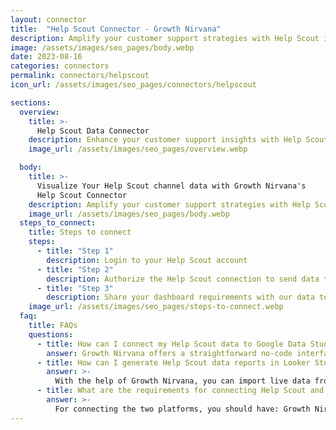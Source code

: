 ```yaml
---
layout: connector
title:  "Help Scout Connector - Growth Nirvana"
description: Amplify your customer support strategies with Help Scout insights integrated into Looker Studio.
image: /assets/images/seo_pages/body.webp
date: 2023-08-16
categories: connectors
permalink: connectors/helpscout
icon_url: /assets/images/seo_pages/connectors/helpscout

sections:
  overview:
    title: >-
      Help Scout Data Connector
    description: Enhance your customer support insights with Help Scout integration. Seamlessly merge customer interaction data from Help Scout with Looker Studio's analytical capabilities, unlocking insights that shape support strategies, agent performance, and operational excellence.
    image_url: /assets/images/seo_pages/overview.webp

  body:
    title: >-
      Visualize Your Help Scout channel data with Growth Nirvana's
      Help Scout Connector
    description: Amplify your customer support strategies with Help Scout insights integrated into Looker Studio.
    image_url: /assets/images/seo_pages/body.webp
  steps_to_connect:
    title: Steps to connect
    steps:
      - title: "Step 1"
        description: Login to your Help Scout account
      - title: "Step 2"
        description: Authorize the Help Scout connection to send data to Growth Nirvana
      - title: "Step 3"
        description: Share your dashboard requirements with our data team. We will build the report for you.
    image_url: /assets/images/seo_pages/steps-to-connect.webp
  faq:
    title: FAQs
    questions:
      - title: How can I connect my Help Scout data to Google Data Studio/Looker Studio?
        answer: Growth Nirvana offers a straightforward no-code interface to connect to Help Scout data sources.
      - title: How can I generate Help Scout data reports in Looker Studio?
        answer: >-
          With the help of Growth Nirvana, you can import live data from Help Scout into Looker Studio. These data can be viewed in charts, tables, and dashboards to generate branded reports that can be shared instantly.
      - title: What are the requirements for connecting Help Scout and Looker Studio?
        answer: >-
          For connecting the two platforms, you should have: Growth Nirvana Account and Help Scout Ads Account
---
```

